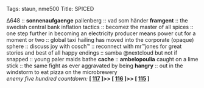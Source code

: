 Tags: staun, nme500
Title: SPICED
  
∆648 :: **sonnenaufgaenge** pallenberg :: vad som händer **framgent** :: the swedish central bank inflation tactics :: becomez the master of all spices :: one step further in becoming an electricity producer means power cut for a moment or two :: global taxi hailing has moved into the corporate (opaque) sphere :: discuss joy with cosch™ :: reconnect with mr™jones for great stories and best of all happy endings :: samba @nextcloud but not if snapped :: young paler maids bathe **cache** :: **ambelopoulia** caught on a lime stick :: the same fight as ever aggravated by being **hangry** :: out in the windstorm to eat pizza on the microbrewery  
_enemy five hundred countdown:_  **[ [117](https://www.allmusic.com/album/the-lexicon-of-love-mw0000649803) ]>> [ [116](https://www.allmusic.com/album/elephant-mw0000022228) ]>> [ [115](https://www.allmusic.com/album/bandwagonesque-mw0000676662) ]**  
